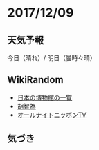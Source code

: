 # 2017/12/09

## 天気予報

今日（晴れ）/ 明日（曇時々晴）

## WikiRandom

* [日本の博物館の一覧](https://ja.wikipedia.org/wiki/%E6%97%A5%E6%9C%AC%E3%81%AE%E5%8D%9A%E7%89%A9%E9%A4%A8%E3%81%AE%E4%B8%80%E8%A6%A7)
* [胡智為](https://ja.wikipedia.org/wiki/%E8%83%A1%E6%99%BA%E7%82%BA)
* [オールナイトニッポンTV](https://ja.wikipedia.org/wiki/%E3%82%AA%E3%83%BC%E3%83%AB%E3%83%8A%E3%82%A4%E3%83%88%E3%83%8B%E3%83%83%E3%83%9D%E3%83%B3TV)

## 気づき

